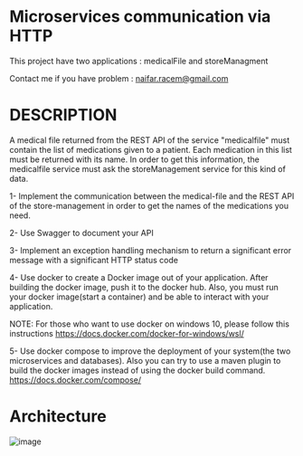 # Microservices communication via HTTP
This project have two applications : medicalFile and storeManagment

Contact me if you have problem : naifar.racem@gmail.com

# DESCRIPTION
A medical file returned from the REST API of the service "medicalfile"  must contain the list of medications given to a patient.
Each medication in this list must be returned with its name. In order to get this information, the medicalfile service must ask 
the storeManagement service for this kind of data.

1- Implement the communication between the medical-file and the REST API of the store-management in order to get the names of the medications you need.

2- Use Swagger to document your API

3- Implement an exception handling mechanism to return a significant error message with a significant HTTP status code

4- Use docker to create a Docker image out of your application. After building the docker image, push it to the docker hub. Also,
you must run your docker image(start a container) and be able to interact with your application.

NOTE:
For those who want to use docker on windows 10, please follow this instructions 
https://docs.docker.com/docker-for-windows/wsl/

5- Use docker compose to improve the deployment of your system(the two microservices and databases).
Also you can try to use a maven plugin to build the docker images instead of using the docker build command.
https://docs.docker.com/compose/

# Architecture
![image](https://user-images.githubusercontent.com/78737274/107230551-81d9d800-6a1f-11eb-9cca-7c7a5b89c55e.png)

